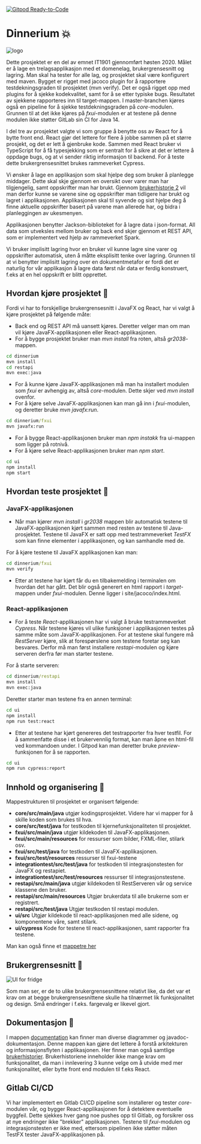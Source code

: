 [![Gitpod Ready-to-Code](https://img.shields.io/badge/Gitpod-Ready--to--Code-blue?logo=gitpod)](https://gitpod.idi.ntnu.no/#https://gitlab.stud.idi.ntnu.no/it1901/groups-2020/gr2038/dinnerium/)

# Dinnerium 💥

![logo](http://folk.ntnu.no/anderobs/images/dinnerium.png "Our logo")

Dette prosjektet er en del av emnet IT1901 gjennomført høsten 2020. Målet er å lage en trelagsapplikasjon med et domenelag, brukergrensesnitt og lagring.
Man skal ha tester for alle lag, og prosjektet skal være konfigurert med maven. Bygget er rigget med jacoco plugin for å rapportere testdekningsgraden til prosjektet (mvn verify).
Det er også rigget opp med plugins for å sjekke kodekvalitet, samt for å se etter typiske bugs. Resultatet av sjekkene rapporteres inn til target-mappen.
I master-branchen kjøres også en pipeline for å sjekke testdekningsgraden på _core_-modulen. Grunnen til at det ikke kjøres på _fxui_-modulen er at testene på
denne modulen ikke støtter GitLab sin CI for Java 14.

I del tre av prosjektet valgte vi som gruppe å benytte oss av React for å bytte front end. React gjør det lettere for flere å jobbe sammen på et større prosjekt, og det er lett å gjenbruke kode. Sammen med React bruker vi TypeScript for å få typesjekking som er sentralt for å sikre at det er lettere å oppdage bugs, og at vi sender riktig informasjon til backend. For å teste dette brukergrensesnittet brukes rammeverket Cypress.

Vi ønsker å lage en applikasjon som skal hjelpe deg som bruker å planlegge middager. Dette skal skje gjennom en oversikt over varer man har tilgjengelig,
samt oppskrifter man har brukt. Gjennom [brukerhistorie 2](documentation/brukerhistorier.md) vil man derfor kunne se varene sine og oppskrifter man tidligere har brukt og lagret
i applikasjonen. Applikasjonen skal til syvende og sist hjelpe deg å finne aktuelle oppskrifter basert på varene man allerede har, og bidra i planleggingen av ukesmenyen.

Applikasjonen benytter Jackson-biblioteket for å lagre data i json-format. All data som utveksles mellom bruker og back end skjer gjennom et REST API, som er implementert ved hjelp av rammeverket Spark.

Vi bruker implisitt lagring hvor en bruker vil kunne lagre sine varer og oppskrifter automatisk, uten å måtte eksplisitt tenke over lagring. Grunnen til at vi benytter implisitt lagring over en dokumentmetafor er fordi det er naturlig
for vår applikasjon å lagre data først når data er ferdig konstruert, f.eks at en hel oppskrift er blitt opprettet.

## Hvordan kjøre prosjektet 🚀

Fordi vi har to forskjellige brukergrensesnitt i JavaFX og React, har vi valgt å kjøre prosjektet på følgende måte:

- Back end og REST API må uansett kjøres. Deretter velger man om man vil kjøre JavaFX-applikasjonen eller React-applikasjonen.
- For å bygge prosjektet bruker man _mvn install_ fra roten, altså _gr2038_-mappen.

```bat
cd dinnerium
mvn install
cd restapi
mvn exec:java
```

- For å kunne kjøre JavaFX-applikasjonen må man ha installert modulen som _fxui_ er avhengig av, altså _core_-modulen. Dette skjer ved _mvn install_ ovenfor.
- For å kjøre selve JavaFX-applikasjonen kan man gå inn i _fxui_-modulen, og deretter bruke _mvn javafx:run_.

```bat
cd dinnerium/fxui
mvn javafx:run
```

- For å bygge React-applikasjonen bruker man _npm instakk_ fra ui-mappen som ligger på rotnivå.
- For å kjøre selve React-applikasjonen bruker man _npm start_.

```bat
cd ui
npm install
npm start
```

## Hvordan teste prosjektet 🧪

### JavaFX-applikasjonen

- Når man kjører _mvn install_ i _gr2038_ mappen blir automatisk testene til JavaFX-applikasjonen kjørt sammen med resten av testene til Java-prosjektet. Testene til JavaFX er satt opp med testrammeverket _TestFX_ som kan finne elementer i applikasjonen, og kan samhandle med de.

For å kjøre testene til JavaFX applikasjonen kan man:

```bat
cd dinnerium/fxui
mvn verify
```

- Etter at testene har kjørt får du en tilbakemelding i terminalen om hvordan det har gått. Det blir også generert en html rapport i _target_-mappen under _fxui_-modulen. Denne ligger i site/jacoco/index.html.

### React-applikasjonen

- For å teste _React_-applikasjonen har vi valgt å bruke testrammeverket _Cypress_. Når testene kjøres vil ulike funksjoner i applikasjonen testes på samme måte som JavaFX-applikasjonen. For at testene skal fungere må _RestServer_ kjøre, slik at forespørslene som testene foretar seg kan besvares. Derfor må man først installere _restapi_-modulen og kjøre serveren derfra før man starter testene.

For å starte serveren:

```bat
cd dinnerium/restapi
mvn install
mvn exec:java
```

Deretter starter man testene fra en annen terminal:

```bat
cd ui
npm install
npm run test:react
```

- Etter at testene har kjørt genereres det testrapporter fra hver testfil. For å sammenfatte disse i et brukervennlig format, kan man åpne en html-fil ved kommandoen under. I Gitpod kan man deretter bruke _preview_-funksjonen for å se rapporten.

```bat
cd ui
npm run cypress:report
```

## Innhold og organisering 🎨

Mappestrukturen til prosjektet er organisert følgende:

- **core/src/main/java** utgjør kodingsprosjektet. Videre har vi mapper for å skille koden som brukes til hva.
- **core/src/test/java** for testkoden til kjernefunksjonaliteten til prosjektet.
- **fxui/src/main/java** utgjør kildekoden til JavaFX-applikasjonen.
- **fxui/src/main/resources** for ressurser som bilder, FXML-filer, stilark osv.
- **fxui/src/test/java** for testkoden til JavaFX-applikasjonen.
- **fxui/src/test/resources** ressurser til fxui-testene
- **integrationtest/src/test/java** for testkoden til integrasjonstesten for JavaFX og restapiet.
- **integrationtest/src/test/resources** ressurser til integrasjonstestene.
- **restapi/src/main/java** utgjør kildekoden til RestServeren vår og service klassene den bruker.
- **restapi/src/main/resources** Utgjør brukerdata til alle brukerne som er registrert.
- **restapi/src/test/java** Utgjør testkoden til restapi modulen.
- **ui/src** Utgjør kildekode til react-applikasjonen med alle sidene, og komponentene våre, samt stilark.
- **ui/cypress** Kode for testene til react-applikasjonen, samt rapporter fra testene.

Man kan også finne et [mappetre her](documentation/document_tree.md)

## Brukergrensesnitt 💄

![UI for fridge](http://folk.ntnu.no/anderobs/images/fridge.png "The fridge UI")

Som man ser, er de to ulike brukergrensesnittene relativt like, da det var et krav om at begge brukergrensesnittene skulle ha tilnærmet lik funksjonalitet og design. Små endringer i f.eks. fargevalg er likevel gjort.

## Dokumentasjon 📝

I mappen [documentation](documentation) kan finner man diverse diagrammer og javadoc-dokumentasjon. Denne mappen kan gjøre det lettere å forstå arkitekturen og informasjonsflyten i applikasjonen.
Her finner man også samtlige [brukerhistorier](documentation/brukerhistorier.md). Brukerhistoriene inneholder ikke mange krav om funksjonalitet, da man i innlevering 3 kunne velge om å utvide med mer funksjonalitet, eller bytte front end modulen til f.eks React.

## Gitlab CI/CD

Vi har implementert en Gitlab CI/CD pipeline som installerer og tester _core_-modulen vår, og bygger React-applikasjonen for å detektere eventuelle byggfeil. Dette sjekkes hver gang noe pushes opp til Gitlab, og forsikrer oss at nye endringer ikke "brekker" applikasjonen. Testene til _fxui_-modulen og integrasjonstesten er ikke med, ettersom pipelinen ikke støtter måten TestFX tester JavaFX-applikasjonen på.
